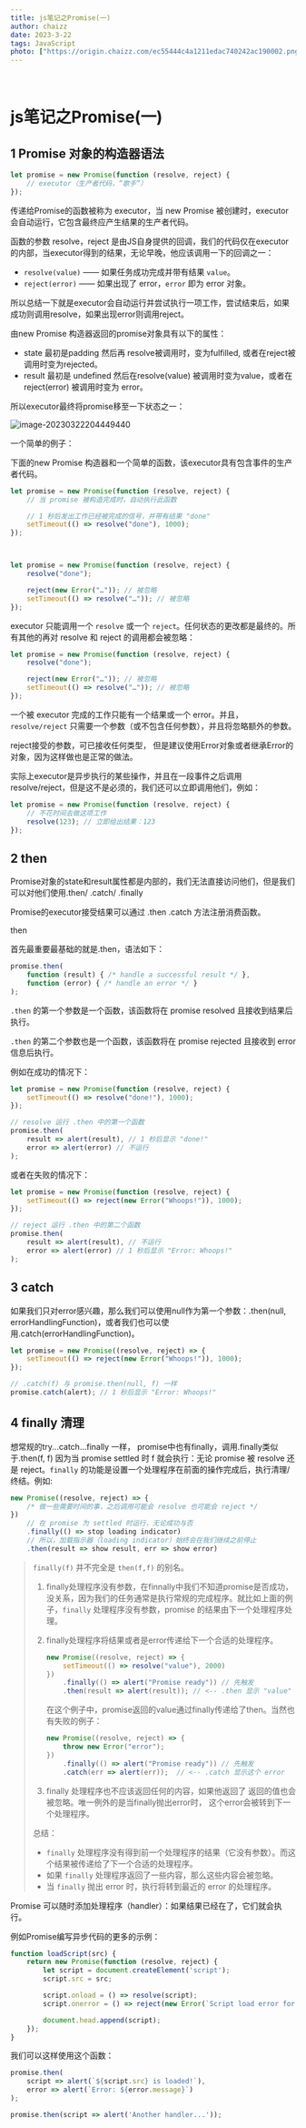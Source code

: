 ```yaml
---
title: js笔记之Promise(一)
author: chaizz
date: 2023-3-22
tags: JavaScript
photo: ["https://origin.chaizz.com/ec55444c4a1211edac740242ac190002.png"]
---
```


​          

<!--more-->

# js笔记之Promise(一)



## 1 Promise 对象的构造器语法

```js
let promise = new Promise(function (resolve, reject) {
    // executor（生产者代码，“歌手”）
});
```



传递给Promise的函数被称为 executor，当 new Promise 被创建时，executor 会自动运行，它包含最终应产生结果的生产者代码。

函数的参数 resolve，reject 是由JS自身提供的回调，我们的代码仅在executor的内部，当executor得到的结果，无论早晚，他应该调用一下的回调之一：

- `resolve(value)` —— 如果任务成功完成并带有结果 `value`。
- `reject(error)` —— 如果出现了 error，`error` 即为 error 对象。

所以总结一下就是executor会自动运行并尝试执行一项工作，尝试结束后，如果成功则调用resolve，如果出现error则调用reject。

由new Promise 构造器返回的promise对象具有以下的属性：

- state 最初是padding 然后再 resolve被调用时，变为fulfilled, 或者在reject被调用时变为rejected。
- result 最初是 undefined 然后在resolve(value)  被调用时变为value，或者在 reject(error) 被调用时变为 error。

所以executor最终将promise移至一下状态之一：

![image-20230322204449440](https://origin.chaizz.com/tc/image-20230322204449440.png)

一个简单的例子：

下面的new Promise 构造器和一个简单的函数，该executor具有包含事件的生产者代码。

```js
let promise = new Promise(function (resolve, reject) {
    // 当 promise 被构造完成时，自动执行此函数

    // 1 秒后发出工作已经被完成的信号，并带有结果 "done"
    setTimeout(() => resolve("done"), 1000);
});



let promise = new Promise(function (resolve, reject) {
    resolve("done");

    reject(new Error("…")); // 被忽略
    setTimeout(() => resolve("…")); // 被忽略
});
```

executor 只能调用一个 `resolve` 或一个 `reject`。任何状态的更改都是最终的。所有其他的再对 resolve 和 reject 的调用都会被忽略：

```js
let promise = new Promise(function (resolve, reject) {
    resolve("done");

    reject(new Error("…")); // 被忽略
    setTimeout(() => resolve("…")); // 被忽略
});
```

一个被 executor 完成的工作只能有一个结果或一个 error。并且，`resolve/reject` 只需要一个参数（或不包含任何参数），并且将忽略额外的参数。

reject接受的参数，可已接收任何类型， 但是建议使用Error对象或者继承Error的对象，因为这样做也是正常的做法。

实际上executor是异步执行的某些操作，并且在一段事件之后调用resolve/reject，但是这不是必须的，我们还可以立即调用他们，例如：

```js
let promise = new Promise(function (resolve, reject) {
    // 不花时间去做这项工作
    resolve(123); // 立即给出结果：123
});
```



## 2 then

Promise对象的state和result属性都是内部的，我们无法直接访问他们，但是我们可以对他们使用.then/ .catch/ .finally 

Promise的executor接受结果可以通过 .then .catch 方法注册消费函数。

then 

首先最重要最基础的就是.then，语法如下：

```js
promise.then(
    function (result) { /* handle a successful result */ },
    function (error) { /* handle an error */ }
);
```

`.then` 的第一个参数是一个函数，该函数将在 promise resolved 且接收到结果后执行。

`.then` 的第二个参数也是一个函数，该函数将在 promise rejected 且接收到 error 信息后执行。

例如在成功的情况下：

```js
let promise = new Promise(function (resolve, reject) {
    setTimeout(() => resolve("done!"), 1000);
});

// resolve 运行 .then 中的第一个函数
promise.then(
    result => alert(result), // 1 秒后显示 "done!"
    error => alert(error) // 不运行
);

```

或者在失败的情况下：

```js
let promise = new Promise(function (resolve, reject) {
    setTimeout(() => reject(new Error("Whoops!")), 1000);
});

// reject 运行 .then 中的第二个函数
promise.then(
    result => alert(result), // 不运行
    error => alert(error) // 1 秒后显示 "Error: Whoops!"
);
```



## 3 catch

如果我们只对error感兴趣，那么我们可以使用null作为第一个参数：.then(null, errorHandlingFunction)，或者我们也可以使用.catch(errorHandlingFunction)。

```js
let promise = new Promise((resolve, reject) => {
    setTimeout(() => reject(new Error("Whoops!")), 1000);
});

// .catch(f) 与 promise.then(null, f) 一样
promise.catch(alert); // 1 秒后显示 "Error: Whoops!"
```



## 4 finally 清理

想常规的try...catch...finally 一样， promise中也有finally，调用.finally类似于.then(f, f) 因为当 promise settled 时 f 就会执行：无论 promise 被 resolve 还是 reject。`finally` 的功能是设置一个处理程序在前面的操作完成后，执行清理/终结。例如:

```js
new Promise((resolve, reject) => {
    /* 做一些需要时间的事，之后调用可能会 resolve 也可能会 reject */
})
    // 在 promise 为 settled 时运行，无论成功与否
    .finally(() => stop loading indicator)
    // 所以，加载指示器（loading indicator）始终会在我们继续之前停止
    .then(result => show result, err => show error)
```



> `finally(f)` 并不完全是 `then(f,f)` 的别名。
>
> 1. finally处理程序没有参数，在finnally中我们不知道promise是否成功，没关系，因为我们的任务通常是执行常规的完成程序。就比如上面的例子，`finally` 处理程序没有参数，promise 的结果由下一个处理程序处理。
>
> 2. finally处理程序将结果或者是error传递给下一个合适的处理程序。
>
>    ```js
>    new Promise((resolve, reject) => {
>        setTimeout(() => resolve("value"), 2000)
>    })
>        .finally(() => alert("Promise ready")) // 先触发
>        .then(result => alert(result)); // <-- .then 显示 "value"
>    ```
>
>    在这个例子中，promise返回的value通过finally传递给了then。当然也有失败的例子：
>
>    ```js
>    new Promise((resolve, reject) => {
>        throw new Error("error");
>    })
>        .finally(() => alert("Promise ready")) // 先触发
>        .catch(err => alert(err));  // <-- .catch 显示这个 error
>    ```
>
> 3. finally 处理程序也不应该返回任何的内容，如果他返回了 返回的值也会被忽略。唯一例外的是当finally抛出error时， 这个error会被转到下一个处理程序。
>
> 总结：
>
> - `finally` 处理程序没有得到前一个处理程序的结果（它没有参数）。而这个结果被传递给了下一个合适的处理程序。
> - 如果 `finally` 处理程序返回了一些内容，那么这些内容会被忽略。
> - 当 `finally` 抛出 error 时，执行将转到最近的 error 的处理程序。



Promise 可以随时添加处理程序（handler）：如果结果已经在了，它们就会执行。

例如Promise编写异步代码的更多的示例：

```js
function loadScript(src) {
    return new Promise(function (resolve, reject) {
        let script = document.createElement('script');
        script.src = src;

        script.onload = () => resolve(script);
        script.onerror = () => reject(new Error(`Script load error for ${src}`));

        document.head.append(script);
    });
}
```

我们可以这样使用这个函数：

```js
promise.then(
    script => alert(`${script.src} is loaded!`),
    error => alert(`Error: ${error.message}`)
);

promise.then(script => alert('Another handler...'));
```
